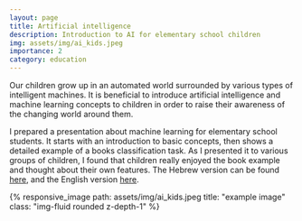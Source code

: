 ```yaml
---
layout: page
title: Artificial intelligence
description: Introduction to AI for elementary school children 
img: assets/img/ai_kids.jpeg
importance: 2
category: education
---
```


Our children grow up in an automated world surrounded by various types of intelligent machines. It is beneficial to introduce artificial intelligence and machine learning concepts to children in order to raise their awareness of the changing world around them. 

I prepared a presentation about machine learning for elementary school students. It starts with an introduction to basic concepts, then shows a detailed example of a books classification task. As I presented it to various groups of children, I found that children really enjoyed the book example and thought about their own features. The Hebrew version can be found <a href="/al-folio/assets/pdf/ML_amit.pdf">here</a>, and the English version <a href="/al-folio/assets/pdf/ML_amit_eng.pdf">here</a>. 



<div class="row">
    <div class="col"></div>
    <div class="col-6">
        {% responsive_image path: assets/img/ai_kids.jpeg title: "example image" class: "img-fluid rounded z-depth-1" %}
    </div>
    <div class="col"></div>
</div>

